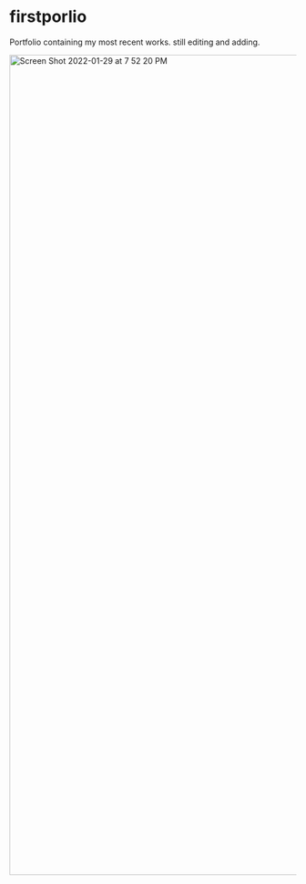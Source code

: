 # firstporlio
Portfolio containing my most recent works. still editing and adding. 
 
<img width="1440" alt="Screen Shot 2022-01-29 at 7 52 20 PM" src="https://user-images.githubusercontent.com/89674474/151682621-c9cba713-259e-408a-a2a1-c0d5107c8bbe.png">
